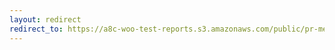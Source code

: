```yaml
---
layout: redirect
redirect_to: https://a8c-woo-test-reports.s3.amazonaws.com/public/pr-merge/38245/e2e/index.html
---
```

